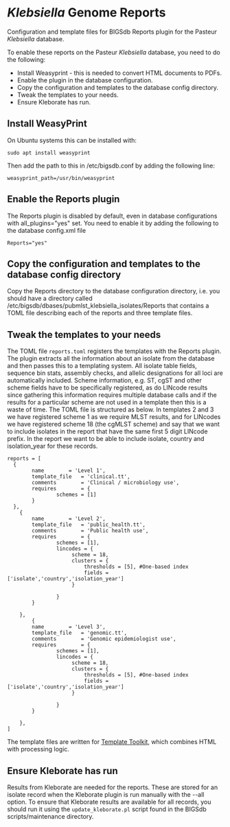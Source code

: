 # *Klebsiella* Genome Reports
Configuration and template files for BIGSdb Reports plugin for the Pasteur
*Klebsiella* database.

To enable these reports on the Pasteur *Klebsiella* database, you need to do the following:

* Install Weasyprint - this is needed to convert HTML documents to PDFs.
* Enable the plugin in the database configuration.
* Copy the configuration and templates to the database config directory.
* Tweak the templates to your needs.
* Ensure Kleborate has run.

## Install WeasyPrint
On Ubuntu systems this can be installed with:

```
sudo apt install weasyprint
```

Then add the path to this in /etc/bigsdb.conf by adding the following line:

```
weasyprint_path=/usr/bin/weasyprint
```

## Enable the Reports plugin
The Reports plugin is disabled by default, even in database configurations with
all_plugins="yes" set. You need to enable it by adding the following to the
database config.xml file

```
Reports="yes"
```

## Copy the configuration and templates to the database config directory
Copy the Reports directory to the database configuration directory, i.e. you 
should have a directory called 
/etc/bigsdb/dbases/pubmlst_klebsiella_isolates/Reports that contains a TOML
file describing each of the reports and three template files.

## Tweak the templates to your needs
The TOML file `reports.toml` registers the templates with the Reports plugin.
The plugin extracts all the information about an isolate from the database and
then passes this to a templating system. All isolate table fields, sequence bin
stats, assembly checks, and allelic designations for all loci are automatically
included. Scheme information, e.g. ST, cgST and other scheme fields have to be
specifically registered, as do LINcode results since gathering this 
information requires multiple database calls and if the results for a 
particular scheme are not used in a template then this is a waste of time. The
TOML file is structured as below. In templates 2 and 3 we have registered 
scheme 1 as we require MLST results, and for LINcodes we have registered scheme
18 (the cgMLST scheme) and say that we want to include isolates in the report
that have the same first 5 digit LINcode prefix. In the report we want to be
able to include isolate, country and isolation_year for these records.

```
reports = [
  {
		name		= 'Level 1',
		template_file 	= 'clinical.tt',
		comments        = 'Clinical / microbiology use',
		requires        = {
				schemes = [1]		 
		}
  },
	{
		name		= 'Level 2',
		template_file 	= 'public_health.tt',
		comments        = 'Public health use',
		requires        = {
				schemes = [1],
				lincodes = {
					 scheme = 18,
					 clusters = {
					 	 thresholds = [5], #One-based index
						 fields = ['isolate','country','isolation_year']
					 }
					 
				}
		}

	},
		{
		name		= 'Level 3',
		template_file 	= 'genomic.tt',
		comments        = 'Genomic epidemiologist use',
		requires        = {
				schemes = [1],
				lincodes = {
					 scheme = 18,
					 clusters = {
					 	 thresholds = [5], #One-based index
						 fields = ['isolate','country','isolation_year']
					 }
					 
				}
		}

	},
]
```

The template files are written for 
[Template Toolkit](http://template-toolkit.org/), which combines HTML with
processing logic.

## Ensure Kleborate has run
Results from Kleborate are needed for the reports. These are stored for an 
isolate record when the Kleborate plugin is run manually with the --all option.
To ensure that Kleborate results are available for all records, you should run
it using the `update_kleborate.pl` script found in the BIGSdb 
scripts/maintenance directory.
